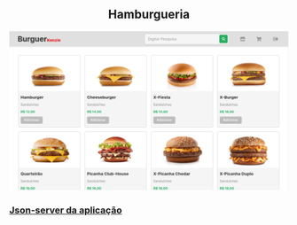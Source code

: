 <h2 align='center'> Hamburgueria </h2>

[![app_photo](public/app.png)](https://hamburgueria-2-0-com-typescript-json-robsonmt.vercel.app)

### [Json-server da aplicação](https://github.com/RobsonMT/Json-server-hamburgueria)
